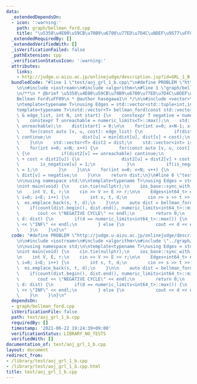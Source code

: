 ```yaml
---
data:
  _extendedDependsOn:
  - icon: ':warning:'
    path: graph/bellman_ford.cpp
    title: "\u5358\u4E00\u59CB\u70B9\u6700\u77ED\u7D4C\u8DEF\u9577\uFF08Bellman Ford\uFF09"
  _extendedRequiredBy: []
  _extendedVerifiedWith: []
  _isVerificationFailed: false
  _pathExtension: cpp
  _verificationStatusIcon: ':warning:'
  attributes:
    links:
    - http://judge.u-aizu.ac.jp/onlinejudge/description.jsp?id=GRL_1_B
  bundledCode: "#line 1 \"test/aoj_grl_1_b.cpp\"\n#define PROBLEM \"http://judge.u-aizu.ac.jp/onlinejudge/description.jsp?id=GRL_1_B\"\
    \n\n#include <iostream>\n#include <algorithm>\n#line 1 \"graph/bellman_ford.cpp\"\
    \n/**\n * @brief \u5358\u4E00\u59CB\u70B9\u6700\u77ED\u7D4C\u8DEF\u9577\uFF08\
    Bellman Ford\uFF09\n * @author hasegawa1\n */\n\n#include <vector>\n#include <tuple>\n\
    \ntemplate<typename T>\nusing Edges = std::vector<std::tuple<int,int,T>>;\n\n\
    template<typename T>\nstd::vector<T> bellman_ford(const std::vector<std::tuple<int,int,T>>\
    \ & edge_list, int N, int start) {\n    constexpr T negative = numeric_limits<T>::min();\n\
    \    constexpr T unreachable = numeric_limits<T>::max();\n    std::vector<T> dist(N,\
    \ unreachable);\n    dist[start] = 0;\n\n    for(int x=0; x<N-1; x++) {\n    \
    \    for(const auto [v, u, cost]: edge_list) {\n            if(dist[v] == unreachable)\
    \ continue;\n            dist[u] = min(dist[u], dist[v] + cost);\n        }\n\
    \    }\n\n    std::vector<T> dist2 = dist;\n    std::vector<int> is_negative(N);\n\
    \    for(int x=0; x<N; x++) {\n        for(const auto [v, u, cost]: edge_list)\
    \ {\n            if(dist2[v] == unreachable) continue;\n            if(dist2[v]\
    \ + cost < dist2[u]) {\n                dist2[u] = dist2[v] + cost;\n        \
    \        is_negative[u] = 1;\n            }\n            if(is_negative[v]) is_negative[u]\
    \ = 1;\n        }\n    }\n\n    for(int v=0; v<N; v++) {\n        if(is_negative[v])\
    \ dist[v] = negative;\n    }\n\n    return dist;\n}\n#line 6 \"test/aoj_grl_1_b.cpp\"\
    \n\nusing namespace std;\n\ntemplate<typename T>\nusing Edges = std::vector<std::tuple<int,int,T>>;\n\
    \nint main(void) {\n    cin.tie(nullptr);\n    ios_base::sync_with_stdio(false);\n\
    \n    int V, E, r;\n    cin >> V >> E >> r;\n\n    Edges<int64_t> es;\n    for(int\
    \ i=0; i<E; i++) {\n        int s, t, d;\n        cin >> s >> t >> d;\n      \
    \  es.emplace_back(s, t, d);\n    }\n\n    auto dist = bellman_ford(es, V, r);\n\
    \    if(count(dist.begin(), dist.end(), numeric_limits<int64_t>::min())) {\n \
    \       cout << \"NEGATIVE CYCLE\" << endl;\n        return 0;\n    }\n    for(auto\
    \ d: dist) {\n        if(d == numeric_limits<int64_t>::max()) {\n            cout\
    \ << \"INF\" << endl;\n        } else {\n            cout << d << endl;\n    \
    \    }\n    }\n}\n"
  code: "#define PROBLEM \"http://judge.u-aizu.ac.jp/onlinejudge/description.jsp?id=GRL_1_B\"\
    \n\n#include <iostream>\n#include <algorithm>\n#include \"../graph/bellman_ford.cpp\"\
    \n\nusing namespace std;\n\ntemplate<typename T>\nusing Edges = std::vector<std::tuple<int,int,T>>;\n\
    \nint main(void) {\n    cin.tie(nullptr);\n    ios_base::sync_with_stdio(false);\n\
    \n    int V, E, r;\n    cin >> V >> E >> r;\n\n    Edges<int64_t> es;\n    for(int\
    \ i=0; i<E; i++) {\n        int s, t, d;\n        cin >> s >> t >> d;\n      \
    \  es.emplace_back(s, t, d);\n    }\n\n    auto dist = bellman_ford(es, V, r);\n\
    \    if(count(dist.begin(), dist.end(), numeric_limits<int64_t>::min())) {\n \
    \       cout << \"NEGATIVE CYCLE\" << endl;\n        return 0;\n    }\n    for(auto\
    \ d: dist) {\n        if(d == numeric_limits<int64_t>::max()) {\n            cout\
    \ << \"INF\" << endl;\n        } else {\n            cout << d << endl;\n    \
    \    }\n    }\n}\n"
  dependsOn:
  - graph/bellman_ford.cpp
  isVerificationFile: false
  path: test/aoj_grl_1_b.cpp
  requiredBy: []
  timestamp: '2021-06-22 19:24:39+09:00'
  verificationStatus: LIBRARY_NO_TESTS
  verifiedWith: []
documentation_of: test/aoj_grl_1_b.cpp
layout: document
redirect_from:
- /library/test/aoj_grl_1_b.cpp
- /library/test/aoj_grl_1_b.cpp.html
title: test/aoj_grl_1_b.cpp
---
```

